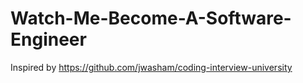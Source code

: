 # Watch-Me-Become-A-Software-Engineer

Inspired by https://github.com/jwasham/coding-interview-university
